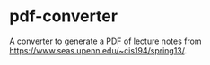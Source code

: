 # pdf-converter
A converter to generate a PDF of lecture notes from https://www.seas.upenn.edu/~cis194/spring13/.
